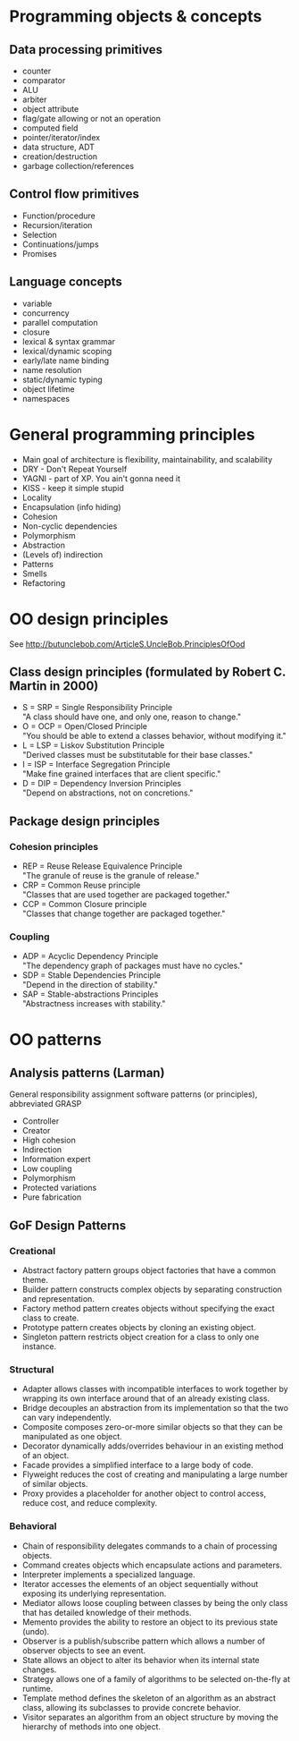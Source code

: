 # Programming objects & concepts

## Data processing primitives
* counter
* comparator
* ALU
* arbiter
* object attribute
* flag/gate allowing or not an operation
* computed field
* pointer/iterator/index
* data structure, ADT
* creation/destruction
* garbage collection/references

## Control flow primitives
* Function/procedure
* Recursion/iteration
* Selection
* Continuations/jumps
* Promises

## Language concepts
* variable
* concurrency
* parallel computation
* closure
* lexical & syntax grammar
* lexical/dynamic scoping
* early/late name binding
* name resolution
* static/dynamic typing
* object lifetime
* namespaces

# General programming principles
* Main goal of architecture is flexibility, maintainability, and scalability
* DRY - Don't Repeat Yourself
* YAGNI - part of XP. You ain't gonna need it
* KISS - keep it simple stupid
* Locality
* Encapsulation (info hiding)
* Cohesion
* Non-cyclic dependencies
* Polymorphism
* Abstraction
* (Levels of) indirection
* Patterns
* Smells
* Refactoring


# OO design principles
See <http://butunclebob.com/ArticleS.UncleBob.PrinciplesOfOod>

## Class design principles (formulated by Robert C. Martin in 2000)

* S = SRP = Single Responsibility Principle  
  "A class should have one, and only one, reason to change."
* O = OCP = Open/Closed Principle  
  "You should be able to extend a classes behavior, without modifying it."
* L = LSP = Liskov Substitution Principle   
  "Derived classes must be substitutable for their base classes."
* I = ISP = Interface Segregation Principle  
  "Make fine grained interfaces that are client specific."
* D = DIP = Dependency Inversion Principles  
  "Depend on abstractions, not on concretions."
  
## Package design principles

### Cohesion principles
* REP = Reuse Release Equivalence Principle   
  "The granule of reuse is the granule of release."
* CRP = Common Reuse principle  
  "Classes that are used together are packaged together."
* CCP = Common Closure principle  
  "Classes that change together are packaged together."

### Coupling
* ADP = Acyclic Dependency Principle  
  "The dependency graph of packages must have no cycles."
* SDP = Stable Dependencies Principle  
  "Depend in the direction of stability."
* SAP = Stable-abstractions Principles  
  "Abstractness increases with stability."
  
# OO patterns

## Analysis patterns (Larman)

General responsibility assignment software patterns (or principles), abbreviated GRASP
* Controller
* Creator
* High cohesion
* Indirection
* Information expert
* Low coupling
* Polymorphism
* Protected variations
* Pure fabrication

## GoF Design Patterns
### Creational
* Abstract factory pattern groups object factories that have a common theme.
* Builder pattern constructs complex objects by separating construction and representation.
* Factory method pattern creates objects without specifying the exact class to create.
* Prototype pattern creates objects by cloning an existing object.
* Singleton pattern restricts object creation for a class to only one instance.

### Structural
* Adapter allows classes with incompatible interfaces to work together by wrapping its own interface around that of an already existing class.
* Bridge decouples an abstraction from its implementation so that the two can vary independently.
* Composite composes zero-or-more similar objects so that they can be manipulated as one object.
* Decorator dynamically adds/overrides behaviour in an existing method of an object.
* Facade provides a simplified interface to a large body of code.
* Flyweight reduces the cost of creating and manipulating a large number of similar objects.
* Proxy provides a placeholder for another object to control access, reduce cost, and reduce complexity.

### Behavioral
* Chain of responsibility delegates commands to a chain of processing objects.
* Command creates objects which encapsulate actions and parameters.
* Interpreter implements a specialized language.
* Iterator accesses the elements of an object sequentially without exposing its underlying representation.
* Mediator allows loose coupling between classes by being the only class that has detailed knowledge of their methods.
* Memento provides the ability to restore an object to its previous state (undo).
* Observer is a publish/subscribe pattern which allows a number of observer objects to see an event.
* State allows an object to alter its behavior when its internal state changes.
* Strategy allows one of a family of algorithms to be selected on-the-fly at runtime.
* Template method defines the skeleton of an algorithm as an abstract class, allowing its subclasses to provide concrete behavior.
* Visitor separates an algorithm from an object structure by moving the hierarchy of methods into one object.


